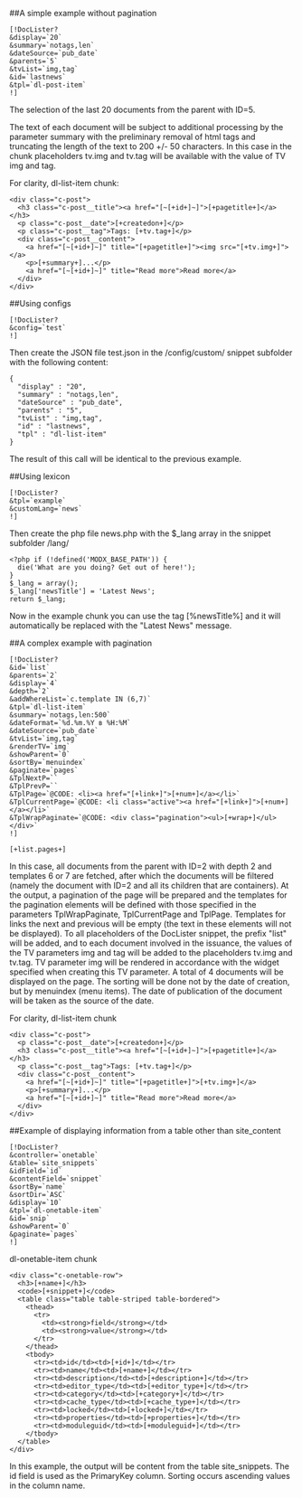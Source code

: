 ##A simple example without pagination

```
[!DocLister? 
&display=`20` 
&summary=`notags,len` 
&dateSource=`pub_date` 
&parents=`5` 
&tvList=`img,tag` 
&id=`lastnews` 
&tpl=`dl-post-item`
!]
```

The selection of the last 20 documents from the parent with ID=5. 

The text of each document will be subject to additional processing by the parameter summary with the preliminary removal of html tags and truncating the length of the text to 200 +/- 50 characters. In this case in the chunk placeholders tv.img and tv.tag will be available with the value of TV img and tag.

For clarity, dl-list-item chunk:

```
<div class="c-post">
  <h3 class="c-post__title"><a href="[~[+id+]~]">[+pagetitle+]</a></h3>
  <p class="c-post__date">[+createdon+]</p>
  <p class="c-post__tag">Tags: [+tv.tag+]</p>
  <div class="c-post__content">
    <a href="[~[+id+]~]" title="[+pagetitle+]"><img src="[+tv.img+]"></a>
    <p>[+summary+]...</p>
    <a href="[~[+id+]~]" title="Read more">Read more</a> 
  </div>
</div>
```

##Using configs

```
[!DocLister? 
&config=`test`
!]
```

Then create the JSON file test.json in the /config/custom/ snippet subfolder with the following content:

```
{
  "display" : "20",
  "summary" : "notags,len", 
  "dateSource" : "pub_date",
  "parents" : "5",
  "tvList" : "img,tag",
  "id" : "lastnews",
  "tpl" : "dl-list-item"
}
```

The result of this call will be identical to the previous example.

##Using lexicon

```
[!DocLister?
&tpl=`example` 
&customLang=`news`
!]
```

Then create the php file news.php with the $_lang array in the snippet subfolder /lang/

```
<?php if (!defined('MODX_BASE_PATH')) {
  die('What are you doing? Get out of here!');
}
$_lang = array();
$_lang['newsTitle'] = 'Latest News';
return $_lang;
```

Now in the example chunk you can use the tag [%newsTitle%] and it will automatically be replaced with the "Latest News" message.

##A complex example with pagination

```
[!DocLister? 
&id=`list` 
&parents=`2` 
&display=`4` 
&depth=`2` 
&addWhereList=`c.template IN (6,7)` 
&tpl=`dl-list-item` 
&summary=`notags,len:500` 
&dateFormat=`%d.%m.%Y в %H:%M` 
&dateSource=`pub_date` 
&tvList=`img,tag` 
&renderTV=`img` 
&showParent=`0` 
&sortBy=`menuindex` 
&paginate=`pages` 
&TplNextP=`` 
&TplPrevP=`` 
&TplPage=`@CODE: <li><a href="[+link+]">[+num+]</a></li>` 
&TplCurrentPage=`@CODE: <li class="active"><a href="[+link+]">[+num+]</a></li>` 
&TplWrapPaginate=`@CODE: <div class="pagination"><ul>[+wrap+]</ul></div>`
!]

[+list.pages+]
```

In this case, all documents from the parent with ID=2 with depth 2 and templates 6 or 7 are fetched, after which the documents will be filtered (namely the document with ID=2 and all its children that are containers). At the output, a pagination of the page will be prepared and the templates for the pagination elements will be defined with those specified in the parameters TplWrapPaginate, TplCurrentPage and TplPage. Templates for links the next and previous will be empty (the text in these elements will not be displayed). To all placeholders of the DocLister snippet, the prefix "list" will be added, and to each document involved in the issuance, the values of the TV parameters img and tag will be added to the placeholders tv.img and tv.tag. TV parameter img will be rendered in accordance with the widget specified when creating this TV parameter. A total of 4 documents will be displayed on the page. The sorting will be done not by the date of creation, but by menuindex (menu items). The date of publication of the document will be taken as the source of the date.

For clarity, dl-list-item chunk

```
<div class="c-post">
  <p class="c-post__date">[+createdon+]</p>
  <h3 class="c-post__title"><a href="[~[+id+]~]">[+pagetitle+]</a></h3>
  <p class="c-post__tag">Tags: [+tv.tag+]</p>
  <div class="c-post__content">
    <a href="[~[+id+]~]" title="[+pagetitle+]">[+tv.img+]</a>
    <p>[+summary+]...</p>
    <a href="[~[+id+]~]" title="Read more">Read more</a> 
  </div>
</div>
```

##Example of displaying information from a table other than site_content

```
[!DocLister? 
&controller=`onetable` 
&table=`site_snippets` 
&idField=`id` 
&contentField=`snippet` 
&sortBy=`name` 
&sortDir=`ASC` 
&display=`10` 
&tpl=`dl-onetable-item` 
&id=`snip` 
&showParent=`0` 
&paginate=`pages`
!]
```

dl-onetable-item chunk

```
<div class="c-onetable-row">
  <h3>[+name+]</h3>
  <code>[+snippet+]</code>
  <table class="table table-striped table-bordered">
    <thead>
      <tr>
        <td><strong>field</strong></td>
        <td><strong>value</strong></td>
      </tr>
    </thead>
    <tbody>
      <tr><td>id</td><td>[+id+]</td></tr>
      <tr><td>name</td><td>[+name+]</td></tr>
      <tr><td>description</td><td>[+description+]</td></tr>
      <tr><td>editor_type</td><td>[+editor_type+]</td></tr>
      <tr><td>category</td><td>[+category+]</td></tr>
      <tr><td>cache_type</td><td>[+cache_type+]</td></tr>
      <tr><td>locked</td><td>[+locked+]</td></tr>
      <tr><td>properties</td><td>[+properties+]</td></tr>
      <tr><td>moduleguid</td><td>[+moduleguid+]</td></tr>
    </tbody>
  </table>
</div>
```

In this example, the output will be content from the table site_snippets. The id field is used as the PrimaryKey column. Sorting occurs ascending values in the column name.